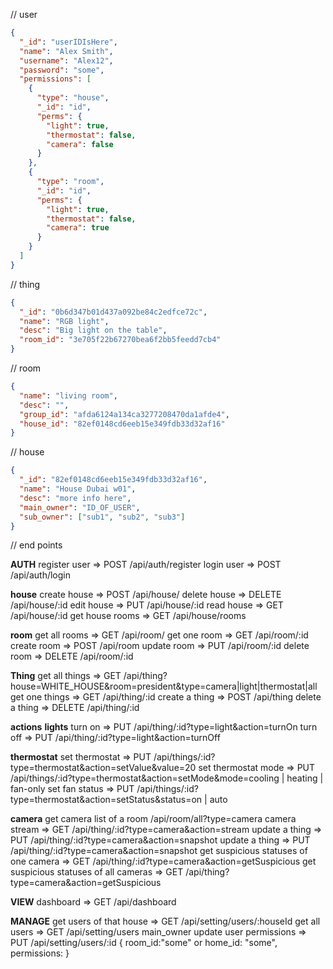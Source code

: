 // user

```json
{
  "_id": "userIDIsHere",
  "name": "Alex Smith",
  "username": "Alex12",
  "password": "some",
  "permissions": [
    {
      "type": "house",
      "_id": "id",
      "perms": {
        "light": true,
        "thermostat": false,
        "camera": false
      }
    },
    {
      "type": "room",
      "_id": "id",
      "perms": {
        "light": true,
        "thermostat": false,
        "camera": true
      }
    }
  ]
}
```

// thing

```json
{
  "_id": "0b6d347b01d437a092be84c2edfce72c",
  "name": "RGB light",
  "desc": "Big light on the table",
  "room_id": "3e705f22b67270bea6f2bb5feedd7cb4"
}
```

// room

```json
{
  "name": "living room",
  "desc": "",
  "group_id": "afda6124a134ca3277208470da1afde4",
  "house_id": "82ef0148cd6eeb15e349fdb33d32af16"
}
```

// house

```json
{
  "_id": "82ef0148cd6eeb15e349fdb33d32af16",
  "name": "House Dubai w01",
  "desc": "more info here",
  "main_owner": "ID_OF_USER",
  "sub_owner": ["sub1", "sub2", "sub3"]
}
```

// end points

**AUTH**
register user => POST /api/auth/register
login user => POST /api/auth/login

**house**
create house => POST /api/house/
delete house => DELETE /api/house/:id
edit house => PUT /api/house/:id
read house => GET /api/house/:id
get house rooms => GET /api/house/rooms

**room**
get all rooms => GET /api/room/
get one room => GET /api/room/:id
create room => POST /api/room
update room => PUT /api/room/:id
delete room => DELETE /api/room/:id

**Thing**
get all things => GET /api/thing?house=WHITE_HOUSE&room=president&type=camera|light|thermostat|all
get one things => GET /api/thing/:id
create a thing => POST /api/thing
delete a thing => DELETE /api/thing/:id

**actions**
**lights**
turn on => PUT /api/thing/:id?type=light&action=turnOn
turn off => PUT /api/thing/:id?type=light&action=turnOff

**thermostat**
set thermostat => PUT /api/things/:id?type=thermostat&action=setValue&value=20
set thermostat mode => PUT /api/things/:id?type=thermostat&action=setMode&mode=cooling | heating | fan-only
set fan status => PUT /api/things/:id?type=thermostat&action=setStatus&status=on | auto

**camera**
get camera list of a room /api/room/all?type=camera
camera stream => GET /api/thing/:id?type=camera&action=stream
update a thing => PUT /api/thing/:id?type=camera&action=snapshot
update a thing => PUT /api/thing/:id?type=camera&action=snapshot
get suspicious statuses of one camera => GET /api/thing/:id?type=camera&action=getSuspicious
get suspicious statuses of all cameras => GET /api/thing?type=camera&action=getSuspicious

**VIEW**
dashboard => GET /api/dashboard

**MANAGE**
get users of that house => GET /api/setting/users/:houseId
get all users => GET /api/setting/users
main_owner update user permissions => PUT /api/setting/users/:id { room_id:"some" or home_id: "some", permissions: }
